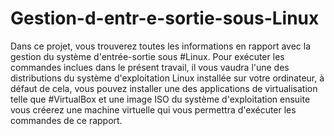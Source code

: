 # Gestion-d-entr-e-sortie-sous-Linux

Dans ce projet, vous trouverez toutes les informations en rapport avec la gestion du système d'entrée-sortie sous #Linux.
Pour exécuter les commandes inclues dans le présent travail, il vous vaudra l'une des distributions du système d'exploitation Linux installée sur votre ordinateur, à défaut de cela, vous pouvez installer une des applications de virtualisation telle que #VirtualBox et une image ISO du système d'exploitation ensuite vous créerez une machine virtuelle qui vous permettra d'exécuter les commandes de ce rapport.
